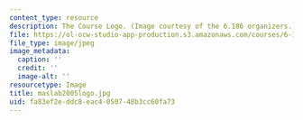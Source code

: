 ```yaml
---
content_type: resource
description: The Course Logo. (Image courtesy of the 6.186 organizers.)
file: https://ol-ocw-studio-app-production.s3.amazonaws.com/courses/6-186-mobile-autonomous-systems-laboratory-january-iap-2005/fa83ef2eddc8eac4050748b3cc60fa73_maslab2005logo.jpg
file_type: image/jpeg
image_metadata:
  caption: ''
  credit: ''
  image-alt: ''
resourcetype: Image
title: maslab2005logo.jpg
uid: fa83ef2e-ddc8-eac4-0507-48b3cc60fa73
---
```

